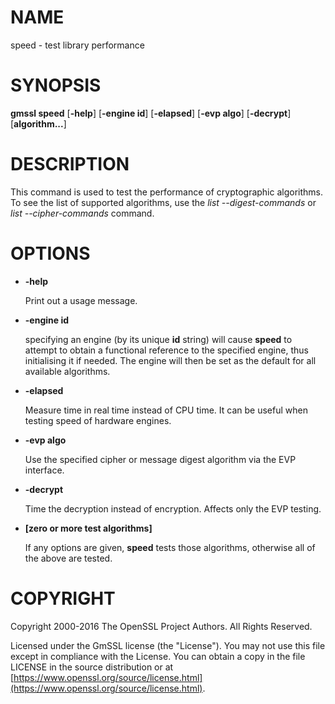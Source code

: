 # NAME

speed - test library performance

# SYNOPSIS

**gmssl speed**
\[**-help**\]
\[**-engine id**\]
\[**-elapsed**\]
\[**-evp algo**\]
\[**-decrypt**\]
\[**algorithm...**\]

# DESCRIPTION

This command is used to test the performance of cryptographic algorithms.
To see the list of supported algorithms, use the _list --digest-commands_
or _list --cipher-commands_ command.

# OPTIONS

- **-help**

    Print out a usage message.

- **-engine id**

    specifying an engine (by its unique **id** string) will cause **speed**
    to attempt to obtain a functional reference to the specified engine,
    thus initialising it if needed. The engine will then be set as the default
    for all available algorithms.

- **-elapsed**

    Measure time in real time instead of CPU time. It can be useful when testing
    speed of hardware engines.

- **-evp algo**

    Use the specified cipher or message digest algorithm via the EVP interface.

- **-decrypt**

    Time the decryption instead of encryption. Affects only the EVP testing.

- **\[zero or more test algorithms\]**

    If any options are given, **speed** tests those algorithms, otherwise all of
    the above are tested.

# COPYRIGHT

Copyright 2000-2016 The OpenSSL Project Authors. All Rights Reserved.

Licensed under the GmSSL license (the "License").  You may not use
this file except in compliance with the License.  You can obtain a copy
in the file LICENSE in the source distribution or at
[https://www.openssl.org/source/license.html](https://www.openssl.org/source/license.html).
